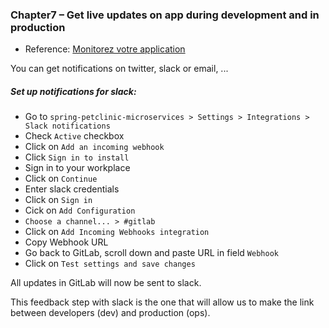### Chapter7 – Get live updates on app during development and in production

- Reference: [Monitorez votre application](https://openclassrooms.com/fr/courses/2035736-mettez-en-place-lintegration-et-la-livraison-continues-avec-la-demarche-devops/6183162-monitorez-votre-application)

You can get notifications on twitter, slack or email, ...

##### Set up notifications for slack:

- Go to `spring-petclinic-microservices > Settings > Integrations > Slack notifications`
- Check `Active` checkbox
- Click on `Add an incoming webhook`
- Click `Sign in to install`
- Sign in to your workplace
- Click on `Continue`
- Enter slack credentials
- Click on `Sign in`
- Cick on `Add Configuration`
- `Choose a channel... > #gitlab`
- Click on `Add Incoming Webhooks integration`
- Copy Webhook URL
- Go back to GitLab, scroll down and paste URL in field `Webhook`
- Click on `Test settings and save changes`

All updates in GitLab will now be sent to slack.

This feedback step with slack is the one that will allow us to make the link between developers (dev) and production (ops).